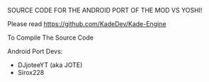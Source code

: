 SOURCE CODE FOR THE ANDROID PORT OF THE MOD VS YOSHI!

Please read https://github.com/KadeDev/Kade-Engine

To Compile The Source Code

Android Port Devs:
- DJjoteeYT (aka JOTE)
- Sirox228
